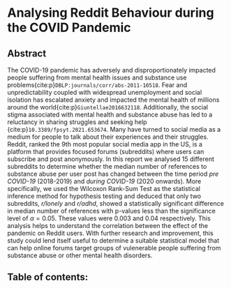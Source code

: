 # Analysing Reddit Behaviour during the COVID Pandemic
## Abstract
The COVID-19 pandemic has adversely and disproportionately impacted people suffering from mental health issues and substance use problems{cite:p}`DBLP:journals/corr/abs-2011-10518`. Fear and unpredictability coupled with widespread unemployment and social isolation has escalated anxiety and impacted the mental health of millions around the world{cite:p}`Giuntellae2016632118`. Additionally, the social stigma associated with mental health and substance abuse has led to a reluctancy in sharing struggles and seeking help {cite:p}`10.3389/fpsyt.2021.653674`. Many have turned to social media as a medium for people to talk about their experiences and their struggles. Reddit, ranked the 9th most popular social media app in the US, is a platform that provides focused forums (subreddits) where users can subscribe and post anonymously.
In this report we analysed 15 different subreddits to determine whether the median number of references to substance abuse per user post has changed between the time period _pre COVID-19_ (2018-2019) and _during COVID-19_ (2020 onwards). More specifically, we used the Wilcoxon Rank-Sum Test as the statistical inference method for hypothesis testing and deduced that only two subreddits, _r/lonely_ and _r/adhd_, showed a statistically significant difference in median number of references with p-values less than the significance level of $\alpha=0.05$. These values were 0.003 and 0.04 respectively.
This analysis helps to understand the correlation between the effect of the pandemic on Reddit users. With further research and improvement, this study could lend itself useful to determine a suitable statistical model that can help online forums target groups of vulenerable people suffering from substance abuse or other mental health disorders.

## Table of contents:
```{tableofcontents}
```
